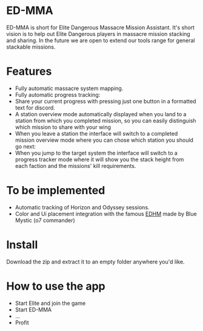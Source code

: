 # ED-MMA
ED-MMA is short for Elite Dangerous Massacre Mission Assistant.
It's short vision is to help out Elite Dangerous players in massacre mission stacking and sharing.
In the future we are open to extend our tools range for general stackable missions.

# Features
- Fully automatic massacre system mapping.
- Fully automatic progress tracking:
- Share your current progress with pressing just one button in a formatted text for discord.
- A station overview mode automatically displayed when you land to a station from which you completed mission, so you can easily distinguish which mission to share with your wing
- When you leave a station the interface will switch to a completed mission overview mode where you can chose which station you should go next:
- When you jump to the target system the interface will switch to a progress tracker mode where it will show you the stack height from each faction and the missions' kill requirements.

# To be implemented

- Automatic tracking of Horizon and Odyssey sessions.
- Color and Ui placement integration with the famous [EDHM](https://github.com/BlueMystical/EDHM_UI) made by Blue Mystic (o7 commander)

# Install

Download the zip and extract it to an empty folder anywhere you'd like.

# How to use the app

- Start Elite and join the game
- Start ED-MMA
- ...
- Profit

